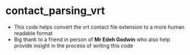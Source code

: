 # contact_parsing_vrt

* This code helps convert the vrt contact file extension to a more human readable format
* Big thank to a friend in person of **Mr Edeh Godwin** who also help provide insight in the process of writing this code

